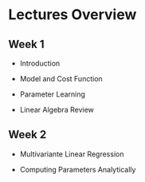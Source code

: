 # Lectures Overview

## Week 1

* Introduction

* Model and Cost Function

* Parameter Learning

* Linear Algebra Review

## Week 2

* Multivariante Linear Regression

* Computing Parameters Analytically
